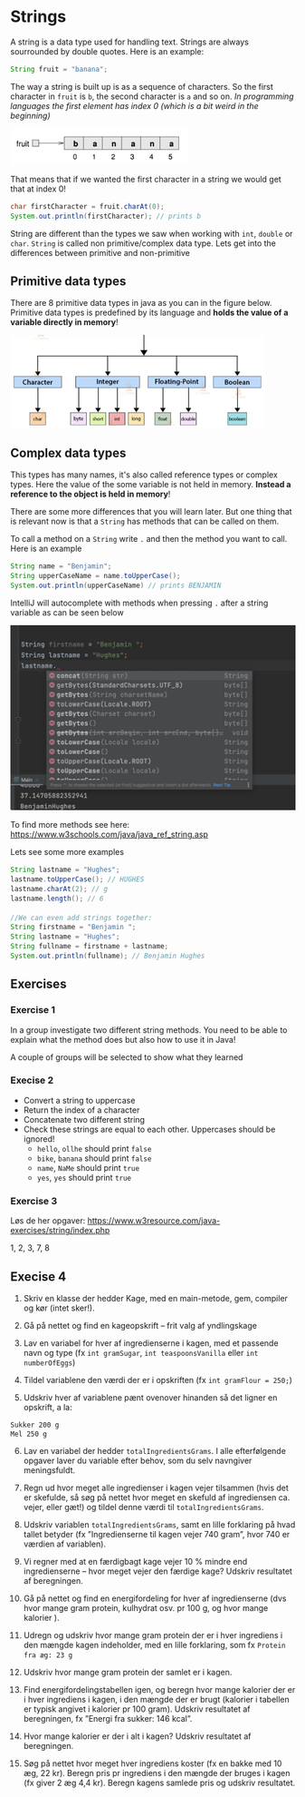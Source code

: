 # Strings

A string is a data type used for handling text. Strings are always sourrounded by double quotes. Here is an example:

```java
String fruit = "banana";
```



The way a string is built up is as a sequence of characters. So the first character in `fruit` is `b`, the second character is `a` and so on. *In programming languages the first element has index 0 (which is a bit weird in the beginning)*

![String character sequence](../../assets/string-characters.png)

That means that if we wanted the first character in a string we would get that at index 0!

```java
char firstCharacter = fruit.charAt(0);
System.out.println(firstCharacter); // prints b
```



String are different than the types we saw when working with `int`, `double` or `char`. `String` is called non primitive/complex data type. Lets get into the differences between primitive and non-primitive



## Primitive data types

There are 8 primitive data types in java as you can in the figure below. Primitive data types is predefined by its language and **holds the value of a variable directly in memory**! 



![Primitive data types](../../assets/primitive-data-types.png)



## Complex data types

This types has many names, it's also called reference types or complex types. Here the value of the some variable is not held in memory. **Instead a reference to the object is held in memory**!

There are some more differences that you will learn later. But one thing that is relevant now is that a `String` has methods that can be called on them. 

To call a method on a `String` write `.` and then the method you want to call. Here is an example

```java
String name = "Benjamin";
String upperCaseName = name.toUpperCase();
System.out.println(upperCaseName) // prints BENJAMIN
```



IntelliJ will autocomplete with methods when pressing `.` after a string variable as can be seen below

![String methods](../../assets/string-methods.png)

To find more methods see here: https://www.w3schools.com/java/java_ref_string.asp



Lets see some more examples

```java
String lastname = "Hughes";
lastname.toUpperCase(); // HUGHES
lastname.charAt(2); // g
lastname.length(); // 6

//We can even add strings together:
String firstname = "Benjamin ";
String lastname = "Hughes";
String fullname = firstname + lastname;
System.out.println(fullname); // Benjamin Hughes
```



## Exercises



### Exercise 1

In a group investigate two different string methods. You need to be able to explain what the method does but also how to use it in Java!

A couple of groups will be selected to show what they learned



### Execise 2

- Convert a string to uppercase
- Return the index of a character
- Concatenate two different string
- Check these strings are equal to each other. Uppercases should be ignored!
  - `hello`, `ollhe` should print `false`
  - `bike`, `banana` should print `false`
  - `name`, `NaMe` should print `true`
  - `yes`, `yes` should print `true`



### Exercise 3 

Løs de her opgaver: https://www.w3resource.com/java-exercises/string/index.php

1, 2, 3, 7, 8



## Execise 4

1. Skriv en klasse der hedder Kage, med en main-metode, gem, compiler og kør (intet sker!). 

2. Gå på nettet og find en kageopskrift – frit valg af yndlingskage 

3. Lav en variabel for hver af ingredienserne i kagen, med et passende navn og type (fx `int gramSugar`,  `int teaspoonsVanilla` eller `int numberOfEggs`)

4. Tildel variablene den værdi der er i opskriften (fx `int gramFlour = 250;`) 

5. Udskriv hver af variablene pænt ovenover hinanden så det ligner en opskrift, a la: 

```
Sukker 200 g
Mel 250 g
```

6. Lav en variabel der hedder `totalIngredientsGrams`. I alle efterfølgende opgaver laver du variable efter behov, som du selv navngiver meningsfuldt. 

7. Regn ud hvor meget alle ingredienser i kagen vejer tilsammen (hvis det er skefulde, så søg på nettet hvor meget en skefuld af ingrediensen ca. vejer, eller gæt!) og tildel denne værdi til `totalIngredientsGrams`. 

8. Udskriv variablen `totalIngredientsGrams`, samt en lille forklaring på hvad tallet betyder (fx ”Ingredienserne til kagen vejer 740 gram”, hvor 740 er værdien af variablen). 

9. Vi regner med at en færdigbagt kage vejer 10 % mindre end ingredienserne – hvor meget vejer den færdige kage? Udskriv resultatet af beregningen. 

10. Gå på nettet og find en energifordeling for hver af ingredienserne (dvs hvor mange gram protein, kulhydrat osv. pr 100 g, og hvor mange kalorier ). 

11. Udregn og udskriv hvor mange gram protein der er i hver ingrediens i den mængde kagen indeholder, med en lille forklaring, som fx `Protein fra æg: 23 g`

12. Udskriv hvor mange gram protein der samlet er i kagen. 

13. Find energifordelingstabellen igen, og beregn hvor mange kalorier der er i hver ingrediens i kagen, i den mængde der er brugt (kalorier i tabellen er typisk angivet i kalorier pr 100 gram). Udskriv resultatet af beregningen, fx ”Energi fra sukker: 146 kcal”. 

14. Hvor mange kalorier er der i alt i kagen? Udskriv resultatet af beregningen. 

15. Søg på nettet hvor meget hver ingrediens koster (fx en bakke med 10 æg, 22 kr). Beregn pris pr ingrediens i den mængde der bruges i kagen (fx giver 2 æg 4,4 kr). Beregn kagens samlede pris og udskriv resultatet. 

